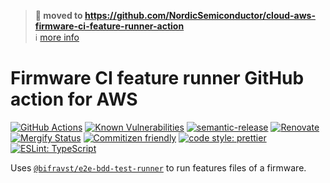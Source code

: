 > **:truck: moved to https://github.com/NordicSemiconductor/cloud-aws-firmware-ci-feature-runner-action**  
> :information_source: [more info](https://github.com/bifravst/bifravst/issues/56)

# Firmware CI feature runner GitHub action for AWS

[![GitHub Actions](https://github.com/bifravst/firmware-ci-feature-runner-action-aws/workflows/Test%20and%20Release/badge.svg)](https://github.com/bifravst/firmware-ci-feature-runner-action-aws/actions)
[![Known Vulnerabilities](https://snyk.io/test/github/bifravst/firmware-ci-feature-runner-action-aws/badge.svg)](https://snyk.io/test/github/bifravst/firmware-ci-feature-runner-action-aws)
[![semantic-release](https://img.shields.io/badge/%20%20%F0%9F%93%A6%F0%9F%9A%80-semantic--release-e10079.svg)](https://github.com/semantic-release/semantic-release)
[![Renovate](https://img.shields.io/badge/renovate-enabled-brightgreen.svg)](https://renovatebot.com)
[![Mergify Status](https://img.shields.io/endpoint.svg?url=https://dashboard.mergify.io/badges/bifravst/firmware-ci-feature-runner-action-aws&style=flat)](https://mergify.io)
[![Commitizen friendly](https://img.shields.io/badge/commitizen-friendly-brightgreen.svg)](http://commitizen.github.io/cz-cli/)
[![code style: prettier](https://img.shields.io/badge/code_style-prettier-ff69b4.svg)](https://github.com/prettier/prettier/)
[![ESLint: TypeScript](https://img.shields.io/badge/ESLint-TypeScript-blue.svg)](https://github.com/typescript-eslint/typescript-eslint)

Uses
[`@bifravst/e2e-bdd-test-runner`](https://github.com/bifravst/e2e-bdd-test-runner)
to run features files of a firmware.
